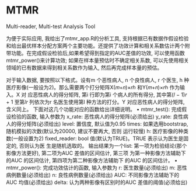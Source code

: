 # MTMR
Multi-reader, Multi-test Analysis Tool

为便于实际应用, 我给出了mtmr_app.R的分析工具, 支持根据已有数据作假设检验和给出最优样本分配方案两个主要功能。还提供了功效计算和相关系数估计两个附带功能。在完成假设检验后,如果希望得到指定的AUC差值的功效, 可以使用函数mtmr_power()来计算功效; 如果在样本量预估时不确定相关系数, 可以先使用相关领域的已有数据来得到相关系数作为输入, 然后再完成样本量的预估。

对于输入数据, 要按照以下格式。设有m 个恶性病人, n 个良性病人, r 个医生, h 种
医疗影像(一般设为2)。那么需要两个打分矩阵X(𝑚+𝑛)×𝑟ℎ 和Y(𝑚+𝑛)×𝑟ℎ 作为输入。X 对
应恶性病人的得分矩阵, 第i 行即为第i 个病人的所有得分, 其中第(𝑙 − 1)𝑟 + 1 至第𝑙𝑟
列依次为r 名医生使用第l 种方法的打分。Y 对应恶性病人的得分矩阵, 含义同上。
下面对这几个功能对应的函数给出详细说明。
• mtmr_test(): 完成假设检验的函数, 输入参数为
x_rate: 恶性病人的得分矩阵(必须给出)
y_rate: 良性病人的得分矩阵(必须给出)
level: 置信度, 默认值为0.95
times: 如果选用bootstrap, 随机模拟的次数(默认为20000, 建议不要再大, 否则
运行较慢)
h: 医疗影像的种类数(一般设置为2)
fixed_reader: bool 值(默认为TRUE)。TRUE 表示认为医生是固定的, 否则认为医
生是随机选取的。
输出结果为一个list:
第一项为检验结论(那个影像方法更好), 第二项为AUC 差值的区间估计, 第三项
为第一种影像方法辅助下的AUC 的区间估计, 第四项为第二种影像方法辅助下
的AUC 的区间估计。
• mtmr_power(): 完成功效估计的函数, 输入参数为
r: 医生数量(必须给出)
m: 恶性病例数量(必须给出)
n: 良性病例数量(必须给出)
AUC: 不同影像方法辅助下的AUC 均值(必须给出)
delta: 认为两种影像有区别时的AUC 差值的阈值(必须给出)
